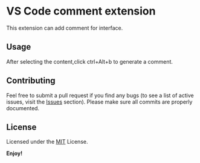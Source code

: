 # VS Code comment extension

This extension can add comment for interface.

## Usage

After selecting the content,click ctrl+Alt+b to generate a comment.

## Contributing

Feel free to submit a pull request if you find any bugs (to see a list of active issues, visit the [Issues](https://github.com/DWJDGIT/bombedInterface/issues) section). Please make sure all commits are properly documented.

## License

Licensed under the [MIT](https://github.com/DWJDGIT/bombedInterface/blob/main/LICENSE) License.

**Enjoy!**
